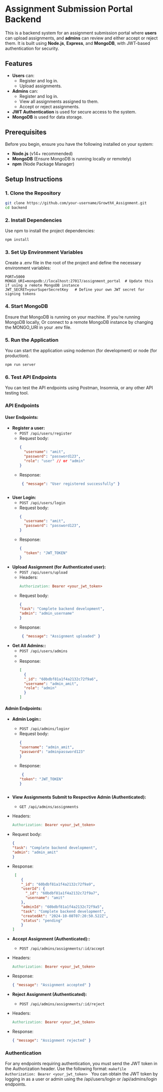 # Assignment Submission Portal Backend

This is a backend system for an assignment submission portal where **users** can upload assignments, and **admins** can review and either accept or reject them. It is built using **Node.js**, **Express**, and **MongoDB**, with JWT-based authentication for security.

## Features

- **Users** can:
  - Register and log in.
  - Upload assignments.
- **Admins** can:
  - Register and log in.
  - View all assignments assigned to them.
  - Accept or reject assignments.
- **JWT Authentication** is used for secure access to the system.
- **MongoDB** is used for data storage.

## Prerequisites

Before you begin, ensure you have the following installed on your system:

- **Node.js** (v14+ recommended)
- **MongoDB** (Ensure MongoDB is running locally or remotely)
- **npm** (Node Package Manager)

## Setup Instructions

### 1. Clone the Repository

```bash
git clone https://github.com/your-username/GrowthX_Assignment.git
cd backend
```
### 2. Install Dependencies
Use npm to install the project dependencies:
```bash
npm install
```

### 3. Set Up Environment Variables
Create a .env file in the root of the project and define the necessary environment variables:
```plaintext
PORT=5000
MONGO_URI=mongodb://localhost:27017/assignment_portal  # Update this if using a remote MongoDB instance
JWT_SECRET=yourSuperSecretKey   # Define your own JWT secret for signing tokens
```

### 4. Start MongoDB
Ensure that MongoDB is running on your machine. If you’re running MongoDB locally, Or connect to a remote MongoDB instance by changing the MONGO_URI in your .env file.

### 5. Run the Application
You can start the application using nodemon (for development) or node (for production).

```bash
npm run server
```

### 6. Test API Endpoints
You can test the API endpoints using Postman, Insomnia, or any other API testing tool.

### API Endpoints

#### User Endpoints:

- **Register a user:**
  - `POST /api/users/register`
  - Request body:
    ```json
    {
      "username": "amit",
      "password": "password123",
      "role": "user" // or "admin"
    }
    ```
  - Response:
    ```json
     { "message": "User registered successfully" }
   ```
- **User Login:**
  - `POST /api/users/login`
  - Request body:
    ```json
    {
      "username": "amit",
      "password": "password123",
    }
    ```
  - Response:
    ```json
    {
      "token": "JWT_TOKEN"
    }
    ```
- **Upload Assignment (for Authenticated user):**
  - `POST /api/users/upload`
  - Headers:
    ```makefile
    Authorization: Bearer <your_jwt_token>
    ```
  - Request body:
    ```json
    {
    "task": "Complete backend development",
    "admin": "admin_username"
    }
    ```
  - Response:
    ```json
     { "message": "Assignment uploaded" }
    ```
- **Get All Admins::**
  - `POST /api/users/admins`
  - 
  - Response:
    ```json
    [
      {
      "_id": "60bdbf81a1f4a2132c72f9a6",
      "username": "admin_amit",
      "role": "admin"
      }
    ]
    ```
#### Admin Endpoints:

- **Admin Login::**
  - `POST /api/admins/loginr`
  - Request body:
    ```json
    {
    "username": "admin_amit",
    "password": "adminpassword123"
    }
    ```
  - Response:
    ```json
     {
    "token": "JWT_TOKEN"
    }
   ```
- **View Assignments Submit to Respective Admin (Authenticated):**
  - `GET /api/admins/assignments`
 - Headers:
    ```makefile
    Authorization: Bearer <your_jwt_token>
    ```
  - Request body:
    ```json
    {
    "task": "Complete backend development",
    "admin": "admin_amit"
    }
    ```
  - Response:
    ```json
     [
        {
        "_id": "60bdbf81a1f4a2132c72f9a9",
        "userId": {
          "_id": "60bdbf81a1f4a2132c72f9a7",
          "username": "amit"
        },
        "adminId": "60bdbf81a1f4a2132c72f9a5",
        "task": "Complete backend development",
        "createdAt": "2024-10-08T07:20:50.522Z",
        "status": "pending"
        }
    ]
    ```
- **Accept Assignment (Authenticated)::**
  - `POST /api/admins/assignments/:id/accept`
 - Headers:
    ```makefile
    Authorization: Bearer <your_jwt_token>
    ```
 
  - Response:
    ```json
    { "message": "Assignment accepted" }
    ```
- **Reject Assignment (Authenticated):**
  - `POST /api/admins/assignments/:id/reject`
 - Headers:
    ```makefile
    Authorization: Bearer <your_jwt_token>
    ```
 
  - Response:
    ```json
    { "message": "Assignment rejected" }
    ```
### Authentication
For any endpoints requiring authentication, you must send the JWT token in the Authorization header. Use the following format:
    ```makefile
    Authorization: Bearer <your_jwt_token>
    ```
You can obtain the JWT token by logging in as a user or admin using the /api/users/login or /api/admins/login endpoints.    




